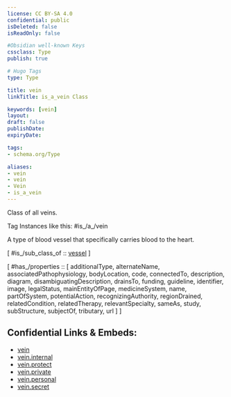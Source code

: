 ```yaml
---
license: CC BY-SA 4.0
confidential: public
isDeleted: false
isReadOnly: false

#Obsidian well-known Keys
cssclass: Type
publish: true

# Hugo Tags
type: Type

title: vein
linkTitle: is_a_vein Class

keywords: [vein]
layout: 
draft: false
publishDate:
expiryDate: 

tags:
- schema.org/Type

aliases:
- vein
- vein
- Vein
- is_a_vein
---
```


Class of all veins.

Tag Instances like this: 
#is_/a_/vein

A type of blood vessel that specifically carries blood to the heart.

[ #is_/sub_class_of :: [vessel](schema.org/Type/is_a_/medical_entity/anatomical_structure/vessel.md) ]

[ #has_/properties :: [ additionalType, alternateName, associatedPathophysiology, bodyLocation, code, connectedTo, description, diagram, disambiguatingDescription, drainsTo, funding, guideline, identifier, image, legalStatus, mainEntityOfPage, medicineSystem, name, partOfSystem, potentialAction, recognizingAuthority, regionDrained, relatedCondition, relatedTherapy, relevantSpecialty, sameAs, study, subStructure, subjectOf, tributary, url ] ]



## Confidential Links & Embeds: 
- [vein](../../../../../../../_public/schema.org/Type/is_a_/medical_entity/anatomical_structure/vessel/vein.md) 
- [vein.internal](../../../../../../../_internal/schema.org/Type/is_a_/medical_entity/anatomical_structure/vessel/vein.internal.md) 
- [vein.protect](../../../../../../../_protect/schema.org/Type/is_a_/medical_entity/anatomical_structure/vessel/vein.protect.md) 
- [vein.private](../../../../../../../_private/schema.org/Type/is_a_/medical_entity/anatomical_structure/vessel/vein.private.md) 
- [vein.personal](../../../../../../../_personal/schema.org/Type/is_a_/medical_entity/anatomical_structure/vessel/vein.personal.md) 
- [vein.secret](../../../../../../../_secret/schema.org/Type/is_a_/medical_entity/anatomical_structure/vessel/vein.secret.md) 
